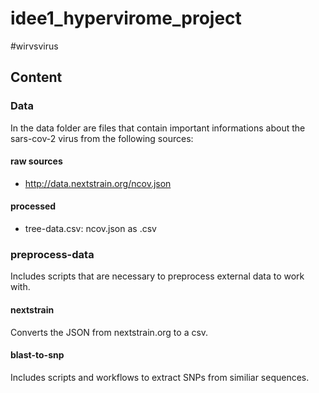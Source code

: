 # idee1_hypervirome_project
#wirvsvirus

## Content

### Data
In the data folder are files that contain important informations about the sars-cov-2 virus from the following sources:

#### raw sources
  * http://data.nextstrain.org/ncov.json

#### processed
  * tree-data.csv: ncov.json as .csv

### preprocess-data
Includes scripts that are necessary to preprocess external data to work with. 
#### nextstrain
Converts the JSON from nextstrain.org to a csv.
#### blast-to-snp
Includes scripts and workflows to extract SNPs from similiar sequences.